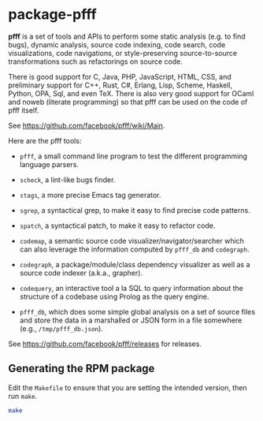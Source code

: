 # package-pfff

**pfff** is a set of tools and APIs to perform some static analysis (e.g. to find bugs), dynamic analysis, source code 
indexing, code search, code visualizations, code navigations, or style-preserving source-to-source transformations such 
as refactorings on source code.

There is good support for C, Java, PHP, JavaScript, HTML, CSS, and preliminary support for C++, Rust, C#, Erlang, Lisp, 
Scheme, Haskell,  Python, OPA, Sql, and even TeX. There is also very good support for OCaml and noweb (literate 
programming) so that pfff can be used on the code of pfff itself.

See <https://github.com/facebook/pfff/wiki/Main>.

Here are the pfff tools:

* `pfff`, a small command line program to test the different programming language parsers.

* `scheck`, a lint-like bugs finder.

* `stags`, a more precise Emacs tag generator.

* `sgrep`, a syntactical grep, to make it easy to find precise code patterns.

* `spatch`, a syntactical patch, to make it easy to refactor code.

* `codemap`, a semantic source code visualizer/navigator/searcher which can also leverage the information computed by 
  `pfff_db` and `codegraph`.

* `codegraph`, a package/module/class dependency visualizer as well as a source code indexer (a.k.a., grapher).

* `codequery`, an interactive tool a la SQL to query information about the structure of a codebase using Prolog as the 
  query engine.

* `pfff_db`, which does some simple global analysis on a set of source files and store the data in a marshalled or JSON 
  form in a file somewhere (e.g., `/tmp/pfff_db.json`).

See <https://github.com/facebook/pfff/releases> for releases.

## Generating the RPM package

Edit the `Makefile` to ensure that you are setting the intended version, then run `make`.

```bash
make
```
